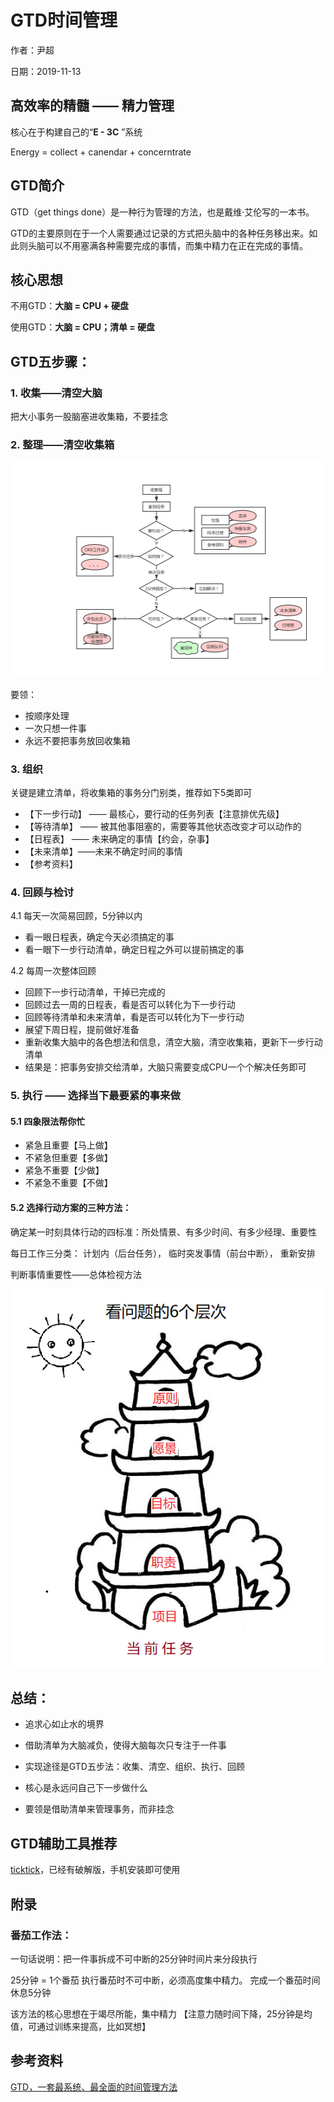 # GTD时间管理

作者：尹超

日期：2019-11-13

## 高效率的精髓 —— 精力管理

核心在于构建自己的“**E - 3C** ”系统

Energy = collect + canendar + concerntrate

## GTD简介

GTD（get things done）是一种行为管理的方法，也是戴维·艾伦写的一本书。

GTD的主要原则在于一个人需要通过记录的方式把头脑中的各种任务移出来。如此则头脑可以不用塞满各种需要完成的事情，而集中精力在正在完成的事情。

## 核心思想

不用GTD：**大脑 = CPU + 硬盘**

使用GTD：**大脑 = CPU；清单 = 硬盘**

## GTD五步骤：

### 1. 收集——清空大脑

把大小事务一股脑塞进收集箱，不要挂念

### 2. 整理——清空收集箱

![任务整理流程图](../imags/任务整理流程图.png)

要领：

- 按顺序处理
- 一次只想一件事
- 永远不要把事务放回收集箱

### 3. 组织

关键是建立清单，将收集箱的事务分门别类，推荐如下5类即可

- 【下一步行动】 —— 最核心，要行动的任务列表【注意排优先级】
- 【等待清单】 —— 被其他事阻塞的，需要等其他状态改变才可以动作的
- 【日程表】 —— 未来确定的事情【约会，杂事】
- 【未来清单】——未来不确定时间的事情
- 【参考资料】

### 4. 回顾与检讨

4.1 每天一次简易回顾，5分钟以内

- 看一眼日程表，确定今天必须搞定的事
- 看一眼下一步行动清单，确定日程之外可以提前搞定的事

4.2 每周一次整体回顾

- 回顾下一步行动清单，干掉已完成的
- 回顾过去一周的日程表，看是否可以转化为下一步行动
- 回顾等待清单和未来清单，看是否可以转化为下一步行动
- 展望下周日程，提前做好准备
- 重新收集大脑中的各色想法和信息，清空大脑，清空收集箱，更新下一步行动清单
- 结果是：把事务安排交给清单，大脑只需要变成CPU一个个解决任务即可

### 5. 执行 —— 选择当下最要紧的事来做

#### 5.1 四象限法帮你忙

- 紧急且重要【马上做】
- 不紧急但重要【多做】
- 紧急不重要【少做】
- 不紧急不重要【不做】

#### 5.2 选择行动方案的三种方法：

确定某一时刻具体行动的四标准：所处情景、有多少时间、有多少经理、重要性

每日工作三分类： 计划内（后台任务）， 临时突发事情（前台中断）， 重新安排 

判断事情重要性——总体检视方法

![看问题的6层次](../imags/看问题的6层次.png)

## 总结：

- 追求心如止水的境界

- 借助清单为大脑减负，使得大脑每次只专注于一件事
- 实现途径是GTD五步法：收集、清空、组织、执行、回顾
- 核心是永远问自己下一步做什么
- 要领是借助清单来管理事务，而非挂念

## GTD辅助工具推荐

[ticktick](https://ticktick.com/)，已经有破解版，手机安装即可使用

## 附录

### 番茄工作法：

一句话说明：把一件事拆成不可中断的25分钟时间片来分段执行

25分钟 = 1个番茄
执行番茄时不可中断，必须高度集中精力。
完成一个番茄时间休息5分钟

该方法的核心思想在于竭尽所能，集中精力
【注意力随时间下降，25分钟是均值，可通过训练来提高，比如冥想】

## 参考资料

[GTD，一套最系统、最全面的时间管理方法](https://www.jianshu.com/p/cfc85e11028d)